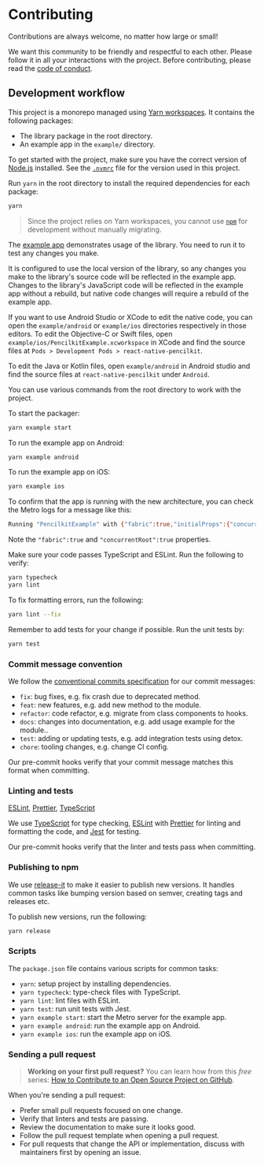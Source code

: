 # Contributing

Contributions are always welcome, no matter how large or small!

We want this community to be friendly and respectful to each other. Please follow it in all your interactions with the project. Before contributing, please read the [code of conduct](./CODE_OF_CONDUCT.md).

## Development workflow

This project is a monorepo managed using [Yarn workspaces](https://yarnpkg.com/features/workspaces). It contains the following packages:

- The library package in the root directory.
- An example app in the `example/` directory.

To get started with the project, make sure you have the correct version of [Node.js](https://nodejs.org/) installed. See the [`.nvmrc`](./.nvmrc) file for the version used in this project.

Run `yarn` in the root directory to install the required dependencies for each package:

```sh
yarn
```

> Since the project relies on Yarn workspaces, you cannot use [`npm`](https://github.com/npm/cli) for development without manually migrating.

The [example app](/example/) demonstrates usage of the library. You need to run it to test any changes you make.

It is configured to use the local version of the library, so any changes you make to the library's source code will be reflected in the example app. Changes to the library's JavaScript code will be reflected in the example app without a rebuild, but native code changes will require a rebuild of the example app.

If you want to use Android Studio or XCode to edit the native code, you can open the `example/android` or `example/ios` directories respectively in those editors. To edit the Objective-C or Swift files, open `example/ios/PencilkitExample.xcworkspace` in XCode and find the source files at `Pods > Development Pods > react-native-pencilkit`.

To edit the Java or Kotlin files, open `example/android` in Android studio and find the source files at `react-native-pencilkit` under `Android`.

You can use various commands from the root directory to work with the project.

To start the packager:

```sh
yarn example start
```

To run the example app on Android:

```sh
yarn example android
```

To run the example app on iOS:

```sh
yarn example ios
```

To confirm that the app is running with the new architecture, you can check the Metro logs for a message like this:

```sh
Running "PencilkitExample" with {"fabric":true,"initialProps":{"concurrentRoot":true},"rootTag":1}
```

Note the `"fabric":true` and `"concurrentRoot":true` properties.

Make sure your code passes TypeScript and ESLint. Run the following to verify:

```sh
yarn typecheck
yarn lint
```

To fix formatting errors, run the following:

```sh
yarn lint --fix
```

Remember to add tests for your change if possible. Run the unit tests by:

```sh
yarn test
```

### Commit message convention

We follow the [conventional commits specification](https://www.conventionalcommits.org/en) for our commit messages:

- `fix`: bug fixes, e.g. fix crash due to deprecated method.
- `feat`: new features, e.g. add new method to the module.
- `refactor`: code refactor, e.g. migrate from class components to hooks.
- `docs`: changes into documentation, e.g. add usage example for the module..
- `test`: adding or updating tests, e.g. add integration tests using detox.
- `chore`: tooling changes, e.g. change CI config.

Our pre-commit hooks verify that your commit message matches this format when committing.

### Linting and tests

[ESLint](https://eslint.org/), [Prettier](https://prettier.io/), [TypeScript](https://www.typescriptlang.org/)

We use [TypeScript](https://www.typescriptlang.org/) for type checking, [ESLint](https://eslint.org/) with [Prettier](https://prettier.io/) for linting and formatting the code, and [Jest](https://jestjs.io/) for testing.

Our pre-commit hooks verify that the linter and tests pass when committing.

### Publishing to npm

We use [release-it](https://github.com/release-it/release-it) to make it easier to publish new versions. It handles common tasks like bumping version based on semver, creating tags and releases etc.

To publish new versions, run the following:

```sh
yarn release
```

### Scripts

The `package.json` file contains various scripts for common tasks:

- `yarn`: setup project by installing dependencies.
- `yarn typecheck`: type-check files with TypeScript.
- `yarn lint`: lint files with ESLint.
- `yarn test`: run unit tests with Jest.
- `yarn example start`: start the Metro server for the example app.
- `yarn example android`: run the example app on Android.
- `yarn example ios`: run the example app on iOS.

### Sending a pull request

> **Working on your first pull request?** You can learn how from this _free_ series: [How to Contribute to an Open Source Project on GitHub](https://app.egghead.io/playlists/how-to-contribute-to-an-open-source-project-on-github).

When you're sending a pull request:

- Prefer small pull requests focused on one change.
- Verify that linters and tests are passing.
- Review the documentation to make sure it looks good.
- Follow the pull request template when opening a pull request.
- For pull requests that change the API or implementation, discuss with maintainers first by opening an issue.

